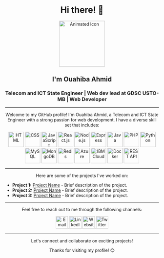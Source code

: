 <h1 align="center">Hi there! 👋</h1>
<p align="center">
  <img src="https://art.pixilart.com/sr2712ab0b35ecd.gif" alt="Animated Icon" width="150" height="150">
</p>
<h2 align="center">I'm Ouahiba Ahmid</h2>
<h3 align="center">Telecom and ICT State Engineer | Web dev lead at GDSC USTO-MB | Web Developer</h3>



---

<p align="center">Welcome to my GitHub profile! I'm Ouahiba Ahmid, a Telecom and ICT State Engineer with a strong passion for web development. I have a diverse skill set that includes:</p>

<p align="center">
  <img src="https://img.icons8.com/fluency/100/html-5.png" alt="HTML" title="HTML" width="50" height="50">
  <img src="https://img.icons8.com/fluency/100/css3.png" alt="CSS" title="CSS" width="50" height="50">
  <img src="https://img.icons8.com/color/100/javascript--v1.png" alt="JavaScript" title="JavaScript" width="50" height="50">
  <img src="https://img.icons8.com/office/160/react.png" alt="React.js" title="React.js" width="50" height="50">
  <img src="https://img.icons8.com/fluency/100/node-js.png" alt="Node.js" title="Node.js" width="50" height="50">
  <img src="https://img.icons8.com/office/160/express-js.png" alt="Express" title="Express" width="50" height="50">
  <img src="https://img.icons8.com/color/100/java-coffee-cup-logo--v1.png" alt="Java" title="Java" width="50" height="50">
  <img src="https://img.icons8.com/officel/480/php-logo.png" alt="PHP" title="PHP" width="50" height="50">
  <img src="https://img.icons8.com/color/100/python--v1.png" alt="Python" title="Python" width="50" height="50">
  <img src="https://img.icons8.com/color/100/mysql-logo.png" alt="MySQL" title="MySQL" width="50" height="50">
  <img src="https://img.icons8.com/color/100/mongodb.png" alt="MongoDB" title="MongoDB" width="50" height="50">
  <img src="https://img.icons8.com/external-tal-revivo-shadow-tal-revivo/100/external-redis-an-in-memory-data-structure-project-implementing-a-distributed-logo-shadow-tal-revivo.png" alt="Redis" title="Redis" width="50" height="50">
  <img src="https://img.icons8.com/fluency/100/azure-1.png"  alt="Azure" title="Azure" width="50" height="50">
  <img src="https://img.icons8.com/color/100/ibm.png" alt="IBM Cloud" title="IBM Cloud" width="50" height="50">
  <img src="https://img.icons8.com/color/100/docker.png" alt="Docker" title="Docker" width="50" height="50">
  <img src="https://img.icons8.com/fluency/100/api.png" alt="REST API" title="REST API" width="50" height="50">
</p>

---

<p align="center">Here are some of the projects I've worked on:</p>

- **Project 1:** [Project Name](https://github.com/project1) - Brief description of the project.
- **Project 2:** [Project Name](https://github.com/project2) - Brief description of the project.
- **Project 3:** [Project Name](https://github.com/project3) - Brief description of the project.

---

<p align="center">Feel free to reach out to me through the following channels:</p>

<p align="center">
  <a href="mailto:ahmidouahiba@gmail.com" target="_blank">
    <img src="https://img.icons8.com/fluency/100/new-post.png" alt="Email" title="Email" width="40" height="40">
  </a>
  <a href="https://www.linkedin.com/in/ouahibaahmid" target="_blank">
    <img src="https://img.icons8.com/fluency/100/linkedin.png" alt="LinkedIn" title="LinkedIn" width="40" height="40">
  </a>
  <a href="https://ouahiba99.github.io/" target="_blank">
    <img src="https://img.icons8.com/fluency/100/domain.png" alt="Website" title="Website" width="40" height="40">
  </a>
  <a href="https://twitter.com/ouahiba_ahmid" target="_blank">     
    <img src="https://img.icons8.com/color/100/twitter--v1.png" alt="Twitter" title="Twitter" width="40" height="40">
  </a>
</p>

---

<p align="center">Let's connect and collaborate on exciting projects!</p>

<p align="center">Thanks for visiting my profile! 😊</p>

